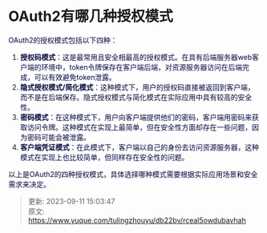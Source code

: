 # OAuth2有哪几种授权模式

<font style="color:rgb(5, 7, 59);background-color:rgb(253, 253, 254);">OAuth2的授权模式包括以下四种：</font>

1. **<font style="color:rgb(5, 7, 59);background-color:rgb(253, 253, 254);">授权码模式</font>**<font style="color:rgb(5, 7, 59);background-color:rgb(253, 253, 254);">：这是最常用且安全相最高的授权模式。在具有后端服务器web客户端的环境中，token令牌保存在客户端后端，对资源服务器访问在后端完成，可以有效避免token泄露。</font>
2. **<font style="color:rgb(5, 7, 59);background-color:rgb(253, 253, 254);">隐式授权模式/简化模式</font>**<font style="color:rgb(5, 7, 59);background-color:rgb(253, 253, 254);">：这种模式下，用户的授权码直接被返回到客户端，而不是在后端保存。隐式授权模式与简化模式在实际应用中具有较高的安全性。</font>
3. **<font style="color:rgb(5, 7, 59);background-color:rgb(253, 253, 254);">密码模式</font>**<font style="color:rgb(5, 7, 59);background-color:rgb(253, 253, 254);">：在这种模式下，用户向客户端提供他们的密码，客户端用密码来获取访问令牌。这种模式在实现上最简单，但在安全性方面却存在一些问题，因为密码可能会被泄露。</font>
4. **<font style="color:rgb(5, 7, 59);background-color:rgb(253, 253, 254);">客户端凭证模式</font>**<font style="color:rgb(5, 7, 59);background-color:rgb(253, 253, 254);">：在此模式下，客户端以自己的身份去访问资源服务器，这种模式在实现上也比较简单，但同样存在安全性的问题。</font>

<font style="color:rgb(5, 7, 59);background-color:rgb(253, 253, 254);">以上是OAuth2的四种授权模式，具体选择哪种模式需要根据实际应用场景和安全需求来决定。</font>



> 更新: 2023-09-11 15:03:47  
> 原文: <https://www.yuque.com/tulingzhouyu/db22bv/rceal5owdubavhah>